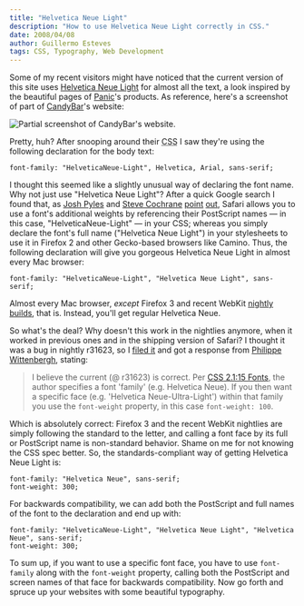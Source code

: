```yaml
---
title: "Helvetica Neue Light"
description: "How to use Helvetica Neue Light correctly in CSS."
date: 2008/04/08
author: Guillermo Esteves
tags: CSS, Typography, Web Development
---
```


Some of my recent visitors might have noticed that the current version of this site uses [Helvetica Neue Light](http://www.linotype.com/12757/neuehelvetica45light-font.html) for almost all the text, a look inspired by the beautiful pages of [Panic](http://www.panic.com/)'s products. As reference, here's a screenshot of part of [CandyBar](http://www.panic.com/candybar/)'s website:

![Partial screenshot of CandyBar's website.](blog/2008-04-08-helvetica-neue-light/36097597_1.png)

Pretty, huh? After snooping around their <abbr title="Cascading Style Sheets">CSS</abbr> I saw they're using the following declaration for the body text:

    font-family: "HelveticaNeue-Light", Helvetica, Arial, sans-serif;

I thought this seemed like a slightly unusual way of declaring the font name. Why not just use "Helvetica Neue Light"? After a quick Google search I found that, as <span class="vcard">[Josh Pyles](http://pixelmatrixdesign.com/)</span> and <span class="vcard">[Steve Cochrane](http://stevecochrane.com/v3/)</span> [point](http://pixelmatrixdesign.com/blog/comments/advanced_web_typography/) [out](http://stevecochrane.com/v3/2007/12/13/helvetica-neue-variants-for-use-on-the-web/), Safari allows you to use a font's additional weights by referencing their PostScript names — in this case, "HelveticaNeue-Light" — in your <abbr>CSS</abbr>; whereas you simply declare the font's full name ("Helvetica Neue Light") in your stylesheets to use it in Firefox 2 and other Gecko-based browsers like Camino. Thus, the following declaration will give you gorgeous Helvetica Neue Light in almost every Mac browser:

    font-family: "HelveticaNeue-Light", "Helvetica Neue Light", sans-serif;

Almost every Mac browser, _except_ Firefox 3 and recent WebKit [nightly builds](http://nightly.webkit.org/), that is. Instead, you'll get regular Helvetica Neue.

So what's the deal? Why doesn't this work in the nightlies anymore, when it worked in previous ones and in the shipping version of Safari? I thought it was a bug in nightly r31623, so I [filed it](http://bugs.webkit.org/show_bug.cgi?id=18311) and got a response from <span class="vcard">[Philippe Wittenbergh](http://l-c-n.com/phiw/)</span>, stating:

> I believe the current (@ r31623) is correct. Per [<abbr>CSS</abbr> 2.1:15 Fonts](http://www.w3.org/TR/CSS21/fonts.html#font-family-prop), the author specifies a font 'family' (e.g. Helvetica Neue). If you then want a specific face (<abbr>e.g.</abbr> 'Helvetica Neue-Ultra-Light') within that family you use the `font-weight` property, in this case `font-weight: 100`.

Which is absolutely correct: Firefox 3 and the recent WebKit nightlies are simply following the standard to the letter, and calling a font face by its full or PostScript name is non-standard behavior. Shame on me for not knowing the <abbr>CSS</abbr> spec better. So, the standards-compliant way of getting Helvetica Neue Light is:

    font-family: "Helvetica Neue", sans-serif;
    font-weight: 300;

For backwards compatibility, we can add both the PostScript and full names of the font to the declaration and end up with:

    font-family: "HelveticaNeue-Light", "Helvetica Neue Light", "Helvetica Neue", sans-serif;
    font-weight: 300;

To sum up, if you want to use a specific font face, you have to use `font-family` along with the `font-weight` property, calling both the PostScript and screen names of that face for backwards compatibility. Now go forth and spruce up your websites with some beautiful typography.
